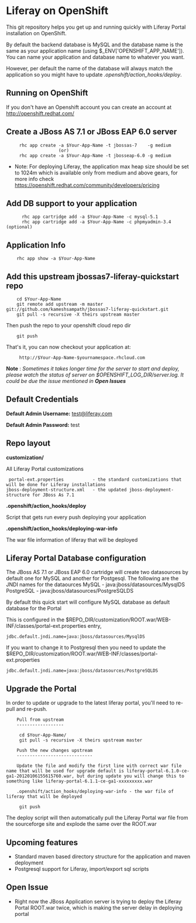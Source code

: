 Liferay on OpenShift
===================

This git repository helps you get up and running quickly with Liferay Portal installation
on OpenShift.  

By default the backend database is MySQL and the database name is the
same as your application name (using $_ENV['OPENSHIFT_APP_NAME']).  You can name
your application and database name to whatever you want.  

However, per default the name of the database will always match the application so you might have to update *.openshift/action_hooks/deploy*.


Running on OpenShift
--------------------

If you don't have an Openshift account you can create an account at http://openshift.redhat.com/ 

Create a JBoss AS 7.1 or JBoss EAP 6.0 server
---------------------------------------------
         rhc app create -a $Your-App-Name -t jbossas-7    -g medium
	                    (or)
         rhc app create -a $Your-App-Name -t jbosseap-6.0 -g medium
    
* Note: For deploying Liferay, the application max heap size should be set to 1024m which is available only from medium and above gears, for more info check https://openshift.redhat.com/community/developers/pricing
	
Add DB support to your application
----------------------------------
          rhc app cartridge add -a $Your-App-Name -c mysql-5.1
          rhc app cartridge add -a $Your-App-Name -c phpmyadmin-3.4 (optional)
		
Application Info
----------------
        rhc app show -a $Your-App-Name


Add this upstream jbossas7-liferay-quickstart repo
--------------------------------------------------

        cd $Your-App-Name
        git remote add upstream -m master git://github.com/kameshsampath/jbossas7-liferay-quickstart.git
        git pull -s recursive -X theirs upstream master
	
   Then push the repo to your openshift cloud repo dir

        git push

   That's it, you can now checkout your application at:

         http://$Your-App-Name-$yournamespace.rhcloud.com
         
__Note__ : 
_Sometimes it takes longer time for the server to start and deploy, please watch the status of server on $OPENSHIFT_LOG_DIR/server.log.  It could be due the issue mentioned in **Open Issues**_

Default Credentials
-------------------

**Default Admin Username:** test@liferay.com

**Default Admin Password:** test

Repo layout
-----------

**customization/** 

All Liferay Portal customizations

     portal-ext.properties           - the standard customizations that will be done for Liferay installations
    jboss-deployment-structure.xml   - the updated jboss-deployment-structure for JBoss As 7.1
		
**.openshift/action_hooks/deploy** 

Script that gets run every push deploying your application

**.openshift/action_hooks/deploying-war-info**

The war file information of liferay that will be deployed

Liferay Portal Database configuration
-------------------------------------

The JBoss AS 7.1 or JBoss EAP 6.0 cartridge will create two datasources by default one for MySQL and another for Postgesql.  The following are 
the JNDI names for the dataources
		MySQL      - java:jboss/datasources/MysqlDS
		PostgreSQL - java:jboss/datasources/PostgreSQLDS

By default this quick start will configure MySQL database as default database for the Portal

This is configured in the $REPO_DIR/customization/ROOT.war/WEB-INF/classes/portal-ext.properties entry,
	
	jdbc.default.jndi.name=java:jboss/datasources/MysqlDS
		
If you want to change it to Postgresql then you need to update the $REPO_DIR/customization/ROOT.war/WEB-INF/classes/portal-ext.properties

	jdbc.default.jndi.name=java:jboss/datasources/PostgreSQLDS
	
Upgrade the Portal
------------------

In order to update or upgrade to the latest liferay portal, you'll need to re-pull
and re-push.

        Pull from upstream
        ------------------

         cd $Your-App-Name/
         git pull -s recursive -X theirs upstream master

        Push the new changes upstream
        -----------------------------

        Update the file and modify the first line with correct war file name that will be used for upgrade default is liferay-portal-6.1.0-ce-ga1-20120106155615760.war, but during update you will change this to something like liferay-portal-6.1.1-ce-ga1-xxxxxxxxx.war
 
        .openshift/action_hooks/deploying-war-info - the war file of liferay that will be deployed

         git push

       
The deploy script will then automatically pull the Liferay Portal war file from the sourceforge site and explode the same over the ROOT.war


Upcoming features
----------------

* Standard maven based directory structure for the application and maven deployment
* Postgresql support for Liferay, import/export sql scripts

Open Issue
----------

* Right now the JBoss Application server is trying to deploy the Liferay Portal ROOT.war twice, which is making the server delay in deploying portal 
